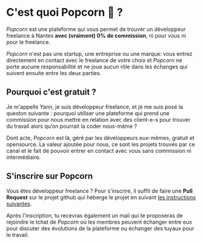 # C'est quoi Popcorn 🍿 ?

_Popcorn_ est une plateforme qui vous permet de trouver un développeur freelance à Nantes **avec (vraiment) 0% de commission**, ni pour vous ni pour le freelance.

_Popcorn_ n'est pas une startup, une entreprise ou une marque: vous entrez directement en contact avec le freelance de votre choix et _Popcorn_ ne porte aucune responsabilité et ne joue aucun rôle dans les échanges qui suivent ensuite entre les deux parties.

## Pourquoi c'est gratuit ?

Je m'appelle Yann, je suis développeur freelance, et je me suis posé la queston suivante : pourquoi utiliser une plateforme qui prend une commission pour nous mettre en relation avec des client-e-s pour trouver du travail alors qu’on pourrait la coder nous-même ?

Dont acte, _Popcorn_ est là, géré par les développeurs eux-mêmes, gratuit et opensource. La valeur ajoutée pour nous, ce sont les projets trouvés par ce canal et le fait de pouvoir entrer en contact avec vous sans commission ni intermédiaire.

## S'inscrire sur Popcorn

Vous êtes développeur freelance ? Pour s'inscrire, il suffit de faire une **Pull Request** sur le projet github qui héberge le projet en suivant [les instructions suivantes](https://github.com/popcorn-nantes/popcorn-nantes#cr%C3%A9er-son-profil).

Après l'inscription, tu recevras également un mail qui te proposeras de rejoindre le tchat de _Popcorn_ où les membres peuvent échanger entre eux pour discuter des évolutions de la plateforme ou échanger des tuyaux pour le travail.

